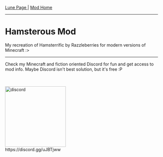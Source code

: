 <p><a href="../../index">Lune Page   </a> | <a href="../Hamsterous-Fabric/index">    Mod Home</a></p>

<hr>

<h1>Hamsterous Mod</h1>
  <p>My recreation of Hamsterrific by Razzleberries for modern versions of Minecraft :></p>
  
<hr>
  
<p>Check my Minecraft and fiction oriented Discord for fun and get access to mod info. Maybe Discord isn't best solution, but it's free :P</p><br><br>
<img src="https://discordapp.com/assets/fc0b01fe10a0b8c602fb0106d8189d9b.png" width="200" title="discord"><br>
https://discord.gg/uJBTjww<br><br>
